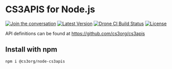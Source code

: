 # CS3APIS for Node.js

[![Join the conversation](https://badges.gitter.im/cs3org/CS3APIS.svg)](https://gitter.im/cs3org/CS3APIS) [![Latest Version](https://img.shields.io/npm/v/@cs3org/node-cs3apis)](https://www.npmjs.com/package/@cs3org/node-cs3apis) [![Drone CI Build Status](https://img.shields.io/drone/build/cs3org/node-cs3apis?server=https%3A%2F%2Fdrone.cernbox.cern.ch)](https://drone.cernbox.cern.ch/cs3org/node-cs3apis) [![License](https://img.shields.io/badge/License-Apache%202.0-blue.svg)](https://opensource.org/licenses/Apache-2.0)

API definitions can be found at https://github.com/cs3org/cs3apis

## Install with npm

```bash
npm i @cs3org/node-cs3apis
```
